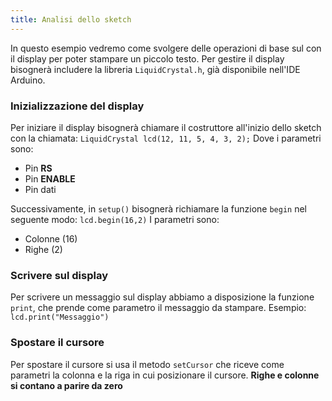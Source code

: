 ```yaml
---
title: Analisi dello sketch
---
```


In questo esempio vedremo come svolgere delle operazioni di base sul con il display per poter stampare un piccolo testo.
Per gestire il display bisognerà includere la libreria `LiquidCrystal.h`, già disponibile nell'IDE Arduino.

### Inizializzazione del display

Per iniziare il display bisognerà chiamare il costruttore all'inizio dello sketch con la chiamata: `LiquidCrystal lcd(12, 11, 5, 4, 3, 2);`
Dove i parametri sono:

   * Pin __RS__
   * Pin __ENABLE__
   * Pin dati

Successivamente, in `setup()` bisognerà richiamare la funzione `begin` nel seguente modo: `lcd.begin(16,2)`
I parametri sono:

   * Colonne (16)
   * Righe  (2)

### Scrivere sul display

Per scrivere un messaggio sul display abbiamo a disposizione la funzione `print`, che prende come parametro il messaggio da stampare.
Esempio: `lcd.print("Messaggio")`

### Spostare il cursore

Per spostare il cursore si usa il metodo `setCursor` che riceve come parametri la colonna e la riga in cui posizionare il cursore.
__Righe e colonne si contano a parire da zero__